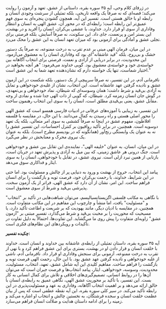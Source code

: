 در ژرفای کلام وحی، آیه ۳۵ سوره بقره، داستانی از عشق، تعهد و آزمون را
روایت می‌کند؛ قصه‌ای که نه صرفاً یک واقعه تاریخی، بلکه تمثیلی از سرشت وجودی
انسان و رابطه او با خالق هستی است. تفسیر این آیه، همچون گشودن پنجره‌ای به
سوی فهم عمیق‌تر این رابطه است؛ رابطه‌ای که در محور آن، عشق الهی به انسان و
انتظار وفاداری از سوی او قرار دارد. خداوند، با عشقی بی‌کران، انسان را
آفرید و در بهشت، این بستر امن و پرنعمت، جای داد. این سکونت، نه صرفاً
آسایش، بلکه فرصتی برای تجلی عشق و آمادگی برای آزمونی بود که میزان تعهد
انسان به این عشق را محک می‌زد.

در این میان، فرمان الهی مبنی بر عدم تقرب به درخت ممنوعه، نه صرفاً یک
دستور خشک و بی‌روح، بلکه "قید عاشقانه"ای بود که وفاداری انسان را به معشوق
می‌آزمود. این محدودیت، در برابر دریایی از آزادی و نعمت، فرصتی برای انتخاب
آگاهانه بین خواسته‌ی خود و خواسته‌ی معشوق بود. گویی خداوند می‌فرمود: "هر
آنچه بخواهید در اختیار شماست، تنها یک خواسته دارم که نشان‌دهنده تعهد شما
به این عشق است."

نافرمانی آدم، در این تفسیر، نه صرفاً سرپیچی از یک دستور، بلکه شکست در این
آزمون عشق و نادیده گرفتن عهد عاشقانه است. این انتخاب، نشان از غلبه‌ی
خودخواهی و تمایل به آزادی بی‌قید و شرط داشت؛ همان وسوسه‌ای که شیطان، نماد
خودخواهی و بی‌تعهدی، در گوش جان انسان زمزمه کرد. شیطان، که گویی از ذات
الهی جدا شده و نمادی از وجه مقابل عشق، یعنی بی‌قیدی مطلق است، انسان را به
سوی این انتخاب رهنمون ساخت.

این تفسیر، به زیبایی با آموزه‌های عرفانی در ادبیات فارسی همسو است که عشق
الهی را محور اصلی هستی و راه رسیدن به کمال می‌دانند. با این حال، در
مقایسه با فلسفه افلاطون، مفهوم عشق در اینجا نه صرفاً کششی به سوی امر
متعالی، بلکه یک تعهد دوسویه است. همچنین، در برابر تأکید رواقیون بر کنترل
احساسات، این تفسیر عشق را نه به عنوان یک وابستگی رنج‌آور (همانگونه که در
بودیسم مطرح است)، بلکه به عنوان یک نیروی محرک و معنابخش در نظر می‌گیرد.

در این میان، انسان، به عنوان "خلیفه الهی"، نماینده‌ی این تقابل بین عشق و
خودخواهی است. جنگ درونی هر عاشق زمینی، که بین میل به آزادی و پذیرش تعهد
در جریان است، بازتابی از همین نبرد ازلی است. نیروی عشق، در تقابل با
خودخواهی، انسان را به سوی ایثار و فداکاری سوق می‌دهد.

پیامد این انتخاب، خروج از بهشت و ورود به دنیایی پر از چالش و مسئولیت
بود. اما حتی در این شرایط، خداوند، با رحمت بی‌کران خود، فرصت توبه و
بازگشت را برای انسان فراهم ساخت. این امر، نشان از آن دارد که عشق الهی،
فراتر از یک آزمون سخت، پذیرشی بی‌قید و شرط از سوی معشوق است.

با نگاهی به مکاتب فلسفی اگزیستانسیالیسم، می‌توان شباهت‌هایی در تأکید بر
"انتخاب" و "مسئولیت" یافت، اما منشأ و چارچوب این مفاهیم در این مکاتب
متفاوت است. همچنین، در مقایسه با ادیان دیگر، مانند یهودیت که بر شریعت و
اطاعت تأکید دارد، یا مسیحیت که محوریت را بر محبت بی‌قید و شرط می‌گذارد،
تفسیر مبتنی بر "آزمون عشق" زاویه‌ای متفاوت را پیش روی ما می‌گشاید. این
تفاوت‌ها، احتمالاً به دلیل تفاوت در تأکیدات و رویکردهای این نظام‌های فکری
است.

**چکیده تفسیر:**

آیه ۳۵ سوره بقره، داستان تمثیلی از رابطه‌ی عاشقانه بین خداوند و انسان
است. خداوند با خلقت انسان و قرار دادن او در بهشت، بستری برای این عشق
فراهم کرد و با نهی از تقرب به درخت ممنوعه، آزمونی برای سنجش وفاداری او
قرار داد. نافرمانی آدم، ناشی از غلبه خودخواهی و نادیده گرفتن عهد عشق
بود. با این حال، رحمت الهی فرصت توبه و بازگشت را فراهم ساخت. مفاهیم
کلیدی این آیه شامل عشق، تعهد، انتخاب، مسئولیت، محدودیت، وسوسه، خودخواهی،
ایثار، پیامد انتخاب‌ها و فرصت جبران است که می‌توان آن‌ها را در روابط
انسانی، تصمیم‌گیری‌های اخلاقی و تلاش برای کمال انسانی به کار بست. این
تفسیر، با تأکید بر محوریت عشق الهی، نگاهی عمیق به رابطه‌ی انسان با خالق
ارائه می‌دهد و بر اهمیت انتخاب آگاهانه، وفاداری به عهد و مسئولیت‌پذیری در
این رابطه تأکید می‌کند. در سیر کلی سوره بقره، این آیه نقطه عطفی است که پس
از بیان عظمت خلقت انسان و سجده فرشتگان، به نخستین چالش و انتخاب او اشاره
می‌کند و زمینه را برای ادامه داستان هدایت و ضلالت انسان فراهم می‌سازد.
